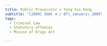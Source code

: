 ```yaml
---
title: Public Prosecutor v Yong Vui Kong 
subtitle: "[2009] SGHC 4 / 07\_January\_2009"
tags:
  - Criminal Law
  - Statutory offences
  - Misuse of Drugs Act

---
```


